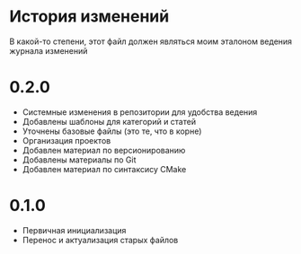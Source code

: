 # История изменений

В какой-то степени, этот файл должен являться моим эталоном ведения журнала изменений

# 0.2.0

* Системные изменения в репозитории для удобства ведения
* Добавлены шаблоны для категорий и статей
* Уточнены базовые файлы (это те, что в корне)
* Организация проектов 
* Добавлен материал по версионированию
* Добавлены материалы по Git
* Добавлен материал по синтаксису CMake

# 0.1.0

* Первичная инициализация
* Перенос и актуализация старых файлов

